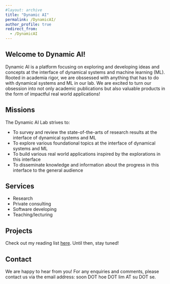 ```yaml
---
#layout: archive
title: "Dynamic AI"
permalink: /DynamicAI/
author_profile: true
redirect_from:
  - /DynamicAI
---
```


## Welcome to Dynamic AI!
Dynamic AI is a platform focusing on exploring and developing ideas and concepts at the interface of dynamical systems and machine learning (ML). Rooted in academia rigor, we are obssessed with anything that has to do with dynamical systems and ML in our lab. We are excited to turn our obsession into not only academic publications but also valuable products in the form of impactful real world applications! 
<br>

## Missions
The Dynamic AI Lab strives to:
- To survey and review the state-of-the-arts of research results at the interface of dynamical systems and ML 
- To explore various foundational topics at the interface of dynamical systems and ML 
- To build various real world applications inspired by the explorations in this interface
- To disseminate knowledge and information about the progress in this interface to the general audience 

## Services
- Research 
- Private consulting
- Software developing 
- Teaching/lecturing    

## Projects 
Check out my reading list [here](https://shoelim.github.io/DSxML/). Until then, stay tuned!
<br>

## Contact 
We are happy to hear from you! For any enquiries and comments, please contact us via the email address: soon DOT hoe DOT lim AT su DOT se. 
